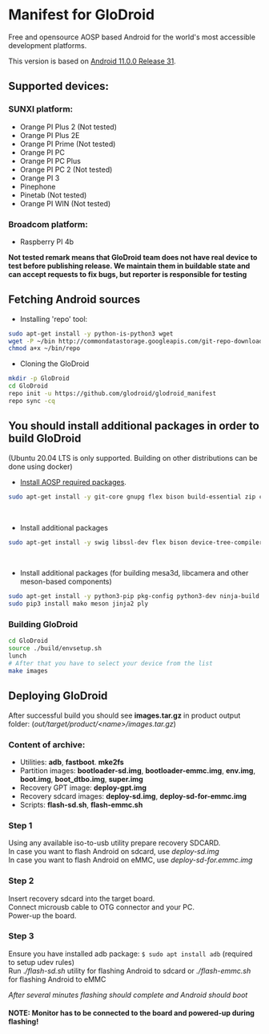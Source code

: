 # Manifest for GloDroid

Free and opensource AOSP based Android for the world's most accessible development platforms.  

This version is based on [Android 11.0.0 Release 31](https://android.googlesource.com/platform/manifest/+/refs/heads/android-11.0.0_r31).  

## Supported devices:
### SUNXI platform:
- Orange PI Plus 2 (Not tested)
- Orange PI Plus 2E
- Orange PI Prime (Not tested)
- Orange PI PC
- Orange PI PC Plus
- Orange PI PC 2 (Not tested)
- Orange PI 3
- Pinephone
- Pinetab (Not tested)
- Orange PI WIN (Not tested)
### Broadcom platform:
- Raspberry PI 4b

**Not tested remark means that GloDroid team does not have real device to test before publishing release.
We maintain them in buildable state and can accept requests to fix bugs,
but reporter is responsible for testing**

## Fetching Android sources
- Installing 'repo' tool:
```bash
sudo apt-get install -y python-is-python3 wget
wget -P ~/bin http://commondatastorage.googleapis.com/git-repo-downloads/repo
chmod a+x ~/bin/repo
```

- Cloning the GloDroid
```bash
mkdir -p GloDroid
cd GloDroid
repo init -u https://github.com/glodroid/glodroid_manifest
repo sync -cq
```

## You should install additional packages in order to build GloDroid
(Ubuntu 20.04 LTS is only supported. Building on other distributions can be done using docker)
<br/>

- [Install AOSP required packages](https://source.android.com/setup/build/initializing).
```bash
sudo apt-get install -y git-core gnupg flex bison build-essential zip curl zlib1g-dev gcc-multilib g++-multilib libc6-dev-i386 lib32ncurses5-dev x11proto-core-dev libx11-dev lib32z1-dev libgl1-mesa-dev libxml2-utils xsltproc unzip fontconfig
```

<br/>

- Install additional packages
```bash
sudo apt-get install -y swig libssl-dev flex bison device-tree-compiler mtools git gettext libncurses5 libgmp-dev libmpc-dev cpio rsync dosfstools kmod gdisk
```

<br/>

- Install additional packages (for building mesa3d, libcamera and other meson-based components)
```bash
sudo apt-get install -y python3-pip pkg-config python3-dev ninja-build
sudo pip3 install mako meson jinja2 ply
```

### Building GloDroid
```bash
cd GloDroid
source ./build/envsetup.sh
lunch
# After that you have to select your device from the list
make images
```
  
## Deploying GloDroid

After successful build you should see **images.tar.gz** in product output folder: 
(*out/target/product/<name\>/images.tar.gz*)  
  
### Content of archive:
* Utilities: **adb**, **fastboot**. **mke2fs**  
* Partition images: **bootloader-sd.img**, **bootloader-emmc.img**, **env.img**, **boot.img**, **boot_dtbo.img**, **super.img**  
* Recovery GPT image: **deploy-gpt.img**  
* Recovery sdcard images: **deploy-sd.img**, **deploy-sd-for-emmc.img**  
* Scripts: **flash-sd.sh**, **flash-emmc.sh**  
  
### Step 1
Using any available iso-to-usb utility prepare recovery SDCARD.  
In case you want to flash Android on sdcard, use *deploy-sd.img*  
In case you want to flash Android on eMMC, use *deploy-sd-for.emmc.img*  
  
### Step 2
Insert recovery sdcard into the target board.  
Connect microusb cable to OTG connector and your PC.  
Power-up the board.  
  
### Step 3
Ensure you have installed adb package: ```$ sudo apt install adb``` (required to setup udev rules)  
Run .*/flash-sd.sh* utility for flashing Android to sdcard or *./flash-emmc.sh* for flashing Android to eMMC  
  
*After several minutes flashing should complete and Android should boot*  
  
#### NOTE: Monitor has to be connected to the board and powered-up during flashing!
  
